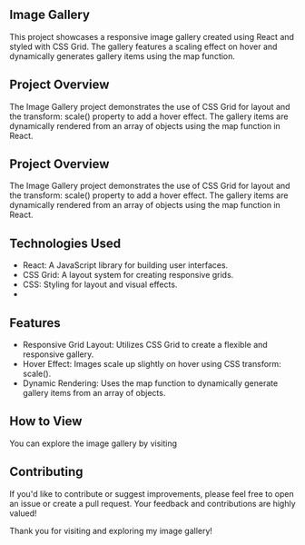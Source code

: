 ## Image Gallery 
This project showcases a responsive image gallery created using React and styled with CSS Grid. The gallery features a scaling effect on hover and dynamically generates gallery items using the map function.

## Project Overview
The Image Gallery project demonstrates the use of CSS Grid for layout and the transform: scale() property to add a hover effect. The gallery items are dynamically rendered from an array of objects using the map function in React.

## Project Overview
The Image Gallery project demonstrates the use of CSS Grid for layout and the transform: scale() property to add a hover effect. The gallery items are dynamically rendered from an array of objects using the map function in React.

## Technologies Used
- React: A JavaScript library for building user interfaces.
- CSS Grid: A layout system for creating responsive grids.
- CSS: Styling for layout and visual effects.
- 
## Features
- Responsive Grid Layout: Utilizes CSS Grid to create a flexible and responsive gallery.
- Hover Effect: Images scale up slightly on hover using CSS transform: scale().
- Dynamic Rendering: Uses the map function to dynamically generate gallery items from an array of objects.

## How to View
You can explore the image gallery by visiting 

## Contributing
If you'd like to contribute or suggest improvements, please feel free to open an issue or create a pull request. Your feedback and contributions are highly valued!

Thank you for visiting and exploring my image gallery!
